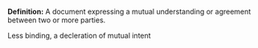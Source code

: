 **Definition:**
 A document expressing a mutual understanding or agreement between two or more parties.

Less binding, a decleration of mutual intent